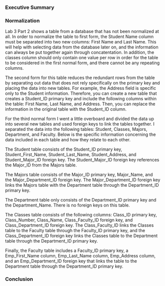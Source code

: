 ### Executive Summary


### Normalization
  Lab 3 Part 2 shows a table from a database that has not been normalized at all. In order to normalize the table to first form, the Student Name column must be separated into two new columns: First Name and Last Name. This will help with selecting data from the database later on, and the information can always be put together again through concatentation. In addition, the classes column should only contain one value per row in order for the table to be considered in the first normal form, and there cannot be any repeating columns.
  
  The second form for this table reduces the redundant rows from the table by separating out data that does not rely specifically on the primary key and placing the data into new tables. For example, the Address field is specific only to the Student information. Therefore, you can create a new table that creates a Student_ID primary key and include the following columns within the table: First Name, Last Name, and Address. Then, you can replace the information in the original table with the Student_ID column.
  
  For the third normal form I went a little overboard and divided the data up into several new tables and used foreign keys to link the tables together. I separated the data into the following tables: Student, Classes, Majors, Department, and Faculty. Below is the specific information concerning the data included in each table and how they relate to each other.
  
  The Student table consists of the Student_ID primary key, Student_First_Name, Student_Last_Name, Student_Address, and Student_Major_ID foreign key. The Student_Major_ID foreign key references the Major_ID from the Majors table.
  
  The Majors table consists of the Major_ID primary key, Major_Name, and the Major_Department_ID foreign key. The Major_Department_ID foreign key links the Majors table with the Department table through the Department_ID primary key.
  
  The Department table only consists of the Department_ID primary key and the Department_Name. There is no foreign keys on this table.
  
  The Classes table consists of the following columns: Class_ID primary key, Class_Number, Class_Name, Class_Faculty_ID foreign key, and Class_Department_ID foreign key. The Class_Faculty_ID links the Classes table to the Faculty table through the Faculty_ID primary key, and the Class_Department_ID foreign key links the Classes table to the Department table through the Department_ID primary key.
  
  Finally, the Faculty table includes a Faculty_ID primary key, a Emp_First_Name column, Emp_Last_Name column, Emp_Address column, and an Emp_Department_ID foreign key that links the table to the Department table through the Department_ID primary key.

### Conclusion
